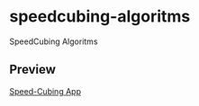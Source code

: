 # speedcubing-algoritms
SpeedCubing Algoritms

## Preview

[Speed-Cubing App](https://rawgit.com/nmatei/speedcubing-algoritms/master/index.html)

